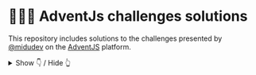 # 🧑‍🎄🎄 AdventJs challenges solutions

This repository includes solutions to the challenges presented by [@midudev](https://midu.dev/) on the [AdventJS](https://adventjs.dev/) platform.


<details hide>

<summary>Show 👇 / Hide 👆</summary>

## 🤖 Challenges

|   #   |          Challenge           | Difficulty |                     Description                     |                                              Solution                                               |
| :---: | :--------------------------: | :--------: | :-------------------------------------------------: | :-------------------------------------------------------------------------------------------------: |
|  01   |        Prepare gifts         |    Easy    |  [📖 Show](https://adventjs.dev/challenges/2024/1)   | [👁️ Solution](https://github.com/ab-sharifi21/adventjs-solutions/blob/main/challenge1/challenge1.js) |
|  02   |     Create magical frame     |    Easy    | [📖 Show](https://adventjs.dev/en/challenges/2024/2) | [👁️ Solution](https://github.com/ab-sharifi21/adventjs-solutions/blob/main/challenge2/challenge2.js) |
|  03   |      Organize inventory      |    Easy    | [📖 Show](https://adventjs.dev/en/challenges/2024/3) | [👁️ Solution](https://github.com/ab-sharifi21/adventjs-solutions/blob/main/challenge3/challenge3.js) |
|  04   | Decorating the Chrismas tree |   Medium   | [📖 Show](https://adventjs.dev/en/challenges/2024/4) | [👁️ Solution](https://github.com/ab-sharifi21/adventjs-solutions/blob/main/challenge4/challenge4.js) |
|  05   |         Shoe paring          |    Easy    | [📖 Show](https://adventjs.dev/en/challenges/2024/5) | [👁️ Solution](https://github.com/ab-sharifi21/adventjs-solutions/blob/main/challenge5/challenge5.js) |
|  06   |  Is the gift inside the box  |   Medium   | [📖 Show](https://adventjs.dev/en/challenges/2024/6) | [👁️ Solution](https://github.com/ab-sharifi21/adventjs-solutions/blob/main/challenge6/challenge6.js) |
|  07   |     The Grinch's attack      |   Medium   | [📖 Show](https://adventjs.dev/en/challenges/2024/7) | [👁️ Solution](https://github.com/ab-sharifi21/adventjs-solutions/blob/main/challenge7/challenge7.js) |
|  08   |        The reno race         |    Easy    | [📖 Show](https://adventjs.dev/en/challenges/2024/8) | [👁️ Solution](https://github.com/ab-sharifi21/adventjs-solutions/blob/main/challenge8/challenge8.js) |


</details>
